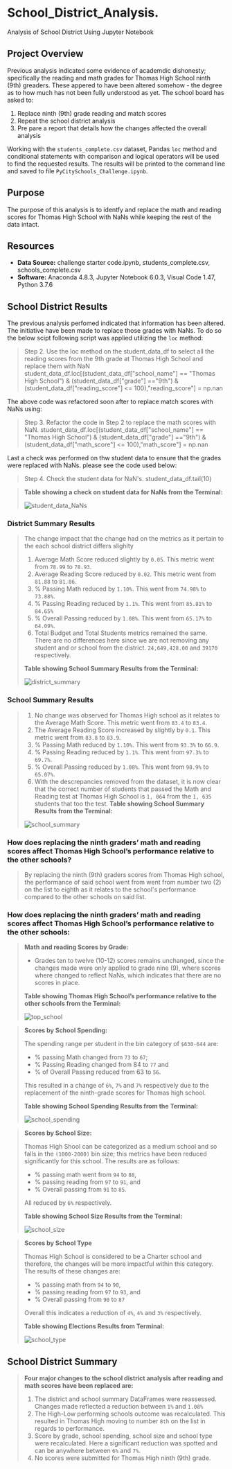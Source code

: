 # School_District_Analysis.
Analysis of School District Using Jupyter Notebook

## Project Overview
Previous analysis indicated some evidence of academdic dishonesty; specifically the reading and math grades for Thomas High School ninth (9th) greaders. These appered to have been altered somehow - the degree as to how much has not been fully understood as yet. The school board has asked to:

1. Replace ninth (9th) grade reading and match scores
2. Repeat the school district analysis
3. Pre pare a report that details how the changes affected the overall analysis


Working with the `students_complete.csv` dataset, Pandas `loc` method and conditional statements with comparison and logical operators will be used to find the requested results. The results will be printed to the command line and saved to file `PyCitySchools_Challenge.ipynb`.

## Purpose
The purpose of this analysis is to identfy and replace the math and reading scores for Thomas High School with NaNs while keeping the rest of the data intact.

## Resources
- **Data Source:** challenge starter code.ipynb, students_complete.csv, schools_complete.csv
- **Software:** Anaconda 4.8.3, Jupyter Notebook 6.0.3, Visual Code 1.47, Python 3.7.6

## School District Results
The previous analysis perfomed indicated that information has been altered. The initiative have been made to replace those grades with NaNs. To do so the below scipt following script was applied utilizing the `loc` method:
> Step 2. Use the loc method on the student_data_df to select all the reading scores from the 9th grade at Thomas High School and replace them with NaN
>   student_data_df.loc[(student_data_df["school_name"] == "Thomas High School") & (student_data_df["grade"] =="9th") & (student_data_df["reading_score"] <= 100),"reading_score"] = np.nan

The above code was refactored soon after to replace match scores with NaNs using:
> Step 3. Refactor the code in Step 2 to replace the math scores with NaN.
>   student_data_df.loc[(student_data_df["school_name"] == "Thomas High School") & (student_data_df["grade"] =="9th") & (student_data_df["math_score"] <= 100),"math_score"] = np.nan

Last a check was performed on thw student data to ensure that the grades were replaced with NaNs. please see the code used below:
> Step 4. Check the student data for NaN's. 
>   student_data_df.tail(10)

>**Table showing a check on student data for NaNs from the Terminal:**
>
>![student_data_NaNs](./Resources/student_data_NaNs.png)

### District Summary Results
>The change impact that the change had on the metrics as it pertain to the each school district differs slighlty
>1. Average Math Score reduced slightly by `0.05`. This metric went from `78.99` to `78.93`.
>2. Average Reading Score reduced by `0.02`. This metric went from `81.88` to `81.86`.
>3. % Passing Math reduced by `1.10%`. This went from `74.98%` to `73.88%`.
>4. % Passing Reading reduced by `1.1%`. This went from `85.81%` to `84.65%`
>5. % Overall Passing reduced by `1.08%`. This went from `65.17%` to `64.09%`.
>6. Total Budget and Total Students metrics remained the same. There are no differences here since we are not removing any student and or school from the district. `24,649,428.00` and `39170` respectively.
>
>**Table showing School Summary Results from the Terminal:**
>
>![district_summary](./Resources/district_summary_df.png)

### School Summary Results
>1. No change was observed for Thomas High school as it relates to the Average Math Score. This metric went from `83.4` to `83.4`.
>2. The Average Reading Score increased by slightly by `0.1`. This metric went from `83.8` to `83.9`.
>3. % Passing Math reduced by `1.10%`. This went from `93.3%` to `66.9`.
>4. % Passing Reading reduced by `1.1%`. This went from `97.3%` to `69.7%`.
>5. % Overall Passing reduced by `1.08%`. This went from `90.9%` to `65.07%`.
>6. With the descrepancies removed from the dataset, it is now clear that the correct number of students that passed the Math and Reading test at Thomas High School is `1, 064` from the `1, 635` students that too the test.
>**Table showing School Summary Results from the Terminal:**
>
>![school_summary](./Resources/school_summary_df.png)

### How does replacing the ninth graders’ math and reading scores affect Thomas High School’s performance relative to the other schools?
> By replacing the ninth (9th) graders scores from Thomas High school, the performance of said school went from  went from number two (2) on the list to eighth as it relates to the school's performance compared to the other schools on said list.

### How does replacing the ninth graders’ math and reading scores affect Thomas High School’s performance relative to the other schools:
>**Math and reading Scores by Grade:**
>- Grades ten to twelve (10-12) scores remains unchanged, since the changes made were only applied to grade nine (9), where scores where changed to reflect NaNs, which indicates that there are no scores in place.
>
>
>**Table showing Thomas High School’s performance relative to the other schools from the Terminal:**
>
>![top_school](./Resources/top_schools.PNG)

>**Scores by School Spending:**
>
>The spending range per student in the bin category of `$630-644` are: 
>- % passing Math changed from `73` to `67`; 
>- % Passing Reading changed from 84 to `77` and 
>- % of Overall Passing reduced from 63 to `56`.
>
>This resulted in a change of `6%`, `7%` and `7%` respectively due to the replacement of the ninth-grade scores for Thomas high school.
>
>
>**Table showing School Spending Results from the Terminal:**
>
>![school_spending](./Resources/school_spending.png)

>**Scores by School Size:**
>
>Thomas High Shool can be categorized as a medium school and so falls in the `(1000-2000)` bin size; this metrics have been reduced significantly for this school. The results are as follows: 
>- % passing math went from `94` to `88`, 
>- % passing reading from `97` to `91`, and 
>- % Overall passing from `91` to `85`. 
>
>All reduced by  `6%` respectively.
>
>
>**Table showing School Size Results from the Terminal:**
>
>![school_size](./Resources/school_size.png)

>**Scores by School Type**
>
>Thomas High School is considered to be a Charter school and therefore, the changes will be more impactful within this category. The results of these changes are: 
>- % passing math from `94` to `90`, 
>- % passing reading from `97` to `93`, and 
>- % Overall passing from `90` to `87` 
>
>Overall this indicates a reduction of `4%`, `4%` and `3%` respectively.
>
>
>**Table showing Elections Results from Terminal:**
>
>![school_type](./Resources/school_type.PNG)
  
## School District Summary
>**Four major changes to the school district analysis after reading and math scores have been replaced are:**
>1. The district and school summary DataFrames were reassessed. Changes made reflected a reduction between `1%` and `1.08%`
>2. The High-Low performing schools outcome was recalculated. This resulted in Thomas High moving to number `8th` on the list in regards to performance.
>3. Score by grade, school spending, school size and school type were recalculated. Here a significant reduction was spotted and can be anywhere between `6%` and `7%`.
>4. No scores were submitted for Thomas High ninth (9th) grade.


